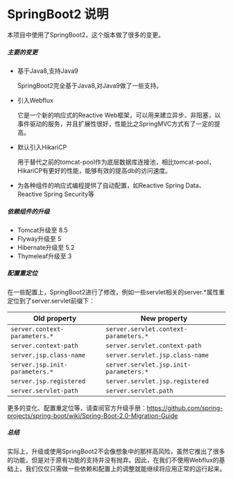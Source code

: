 # SpringBoot2 说明

本项目中使用了SpringBoot2，这个版本做了很多的变更。

##### 主要的变更

- 基于Java8,支持Java9

  SpringBoot2完全基于Java8,对Java9做了一些支持。

- 引入Webflux

  它是一个新的响应式的Reactive Web框架，可以用来建立异步、非阻塞，以事件驱动的服务，并且扩展性很好，性能比之SpringMVC方式有了一定的提高。

- 默认引入HikariCP

  用于替代之前的tomcat-pool作为底层数据库连接池，相比tomcat-pool，HikariCP有更好的性能，能够有效的提高db的访问速度。

- 为各种组件的响应式编程提供了自动配置，如Reactive Spring Data、Reactive Spring Security等

##### 依赖组件的升级

- Tomcat升级至 8.5
- Flyway升级至 5
- Hibernate升级至 5.2
- Thymeleaf升级至 3

##### 配置重定位

在一些配置上，SpringBoot2进行了修改，例如一些servlet相关的server.*属性重定位到了server.servlet前缀下：

| Old property                   | New property                           |
| ------------------------------ | -------------------------------------- |
| `server.context-parameters.*`  | `server.servlet.context-parameters.*`  |
| `server.context-path`          | `server.servlet.context-path`          |
| `server.jsp.class-name`        | `server.servlet.jsp.class-name`        |
| `server.jsp.init-parameters.*` | `server.servlet.jsp.init-parameters.*` |
| `server.jsp.registered`        | `server.servlet.jsp.registered`        |
| `server.servlet-path`          | `server.servlet.path`                  |

更多的变化、配置重定位等，请查阅官方升级手册：https://github.com/spring-projects/spring-boot/wiki/Spring-Boot-2.0-Migration-Guide

##### 总结

实际上，升级或使用SpringBoot2不会像想象中的那样高风险，虽然它推出了很多的功能，但是对于原有功能的支持并没有抛弃。因此，在我们不使用Webflux的基础上，我们仅仅只需做一些依赖和配置上的调整就能继续将应用正常的运行起来。